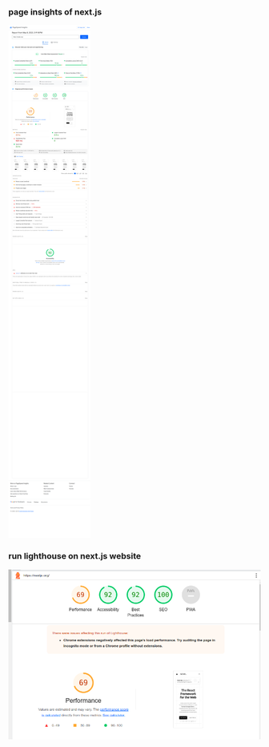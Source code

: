 ### page insights of next.js

![Alt text](pagespeed.web.dev_analysis_https-nextjs-org_5d78kbpyu2_form_factor=mobile.png)

### run lighthouse on next.js website

![Alt text](lighthouse%20of%20next.js.png)
